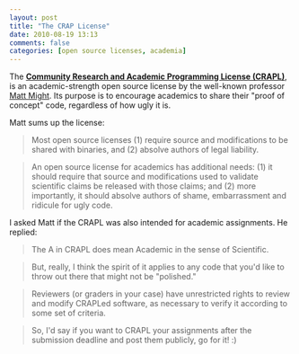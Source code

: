 ```yaml
---
layout: post
title: "The CRAP License"
date: 2010-08-19 13:13
comments: false
categories: [open source licenses, academia]
---
```


The [**Community Research and Academic Programming License (CRAPL)**](http://matt.might.net/articles/crapl/),
is an academic-strength open source license by the well-known professor
[Matt Might](https://twitter.com/mattmight).
Its purpose is to encourage academics to share their "proof of concept" code,
regardless of how ugly it is.

<!-- more -->

Matt sums up the license:

> Most open source licenses (1) require source and modifications to be shared
> with binaries, and (2) absolve authors of legal liability.

> An open source license for academics has additional needs: (1) it should
> require that source and modifications used to validate scientific claims be
> released with those claims; and (2) more importantly, it should absolve
> authors of shame, embarrassment and ridicule for ugly code.

I asked Matt if the CRAPL was also intended for academic assignments. He replied:

> The A in CRAPL does mean Academic in the sense of Scientific.

> But, really, I think the spirit of it applies to any code that you'd
> like to throw out there that might not be "polished."

> Reviewers (or graders in your case) have unrestricted rights to review
> and modify CRAPLed software, as necessary to verify it according to
> some set of criteria.

> So, I'd say if you want to CRAPL your assignments after the submission
> deadline and post them publicly, go for it! :)
